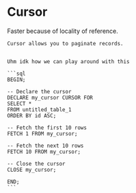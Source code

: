 # Cursor

Faster because of locality of reference. 

~~~admonish tip title="Pagination"
Cursor allows you to paginate records.
~~~

~~~admonish example

Uhm idk how we can play around with this

```sql
BEGIN;

-- Declare the cursor
DECLARE my_cursor CURSOR FOR
SELECT *
FROM untitled_table_1
ORDER BY id ASC;

-- Fetch the first 10 rows
FETCH 1 FROM my_cursor;

-- Fetch the next 10 rows
FETCH 10 FROM my_cursor;

-- Close the cursor
CLOSE my_cursor;

END;
```
~~~
